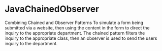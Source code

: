 # JavaChainedObserver
Combining Chained and Observer Patterns
To simulate a form being submitted via a website, then using the content in the form to direct the inquiry to the appropriate
department. 
The chained pattern filters the inquiry to the appropriate class, then an observer is used to send the users inquiry to the
department.
